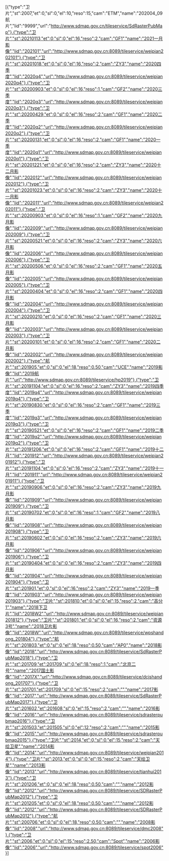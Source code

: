 [{"type":"卫片","st":2007,"et":0,"sl":0,"el":10,"reso":15,"cam":"ETM","name":"202004_09航片","lid":"9999","url":"http://www.sdmap.gov.cn/tileservice/SdRasterPubMap"},{"type":"卫片","st":20210113,"et":0,"sl":0,"el":16,"reso":2,"cam":"GF1","name":"2021一月影像","lid":"202101","url":"http://www.sdmap.gov.cn:8089/tileservice/weipian202101"},{"type":"卫片","st":20201018,"et":0,"sl":0,"el":16,"reso":2,"cam":"ZY3","name":"2020四季度","lid":"2020q4","url":"http://www.sdmap.gov.cn:8089/tileservice/weipian2020q4"},{"type":"卫片","st":20200903,"et":0,"sl":0,"el":16,"reso":1,"cam":"GF2","name":"2020三季度","lid":"2020q3","url":"http://www.sdmap.gov.cn:8089/tileservice/weipian2020q3"},{"type":"卫片","st":20200429,"et":0,"sl":0,"el":16,"reso":2,"cam":"GF1","name":"2020二季度","lid":"2020q2","url":"http://www.sdmap.gov.cn:8089/tileservice/weipian2020q2"},{"type":"卫片","st":20200131,"et":0,"sl":0,"el":16,"reso":2,"cam":"GF1","name":"2020一季度","lid":"2020q1","url":"http://www.sdmap.gov.cn:8089/tileservice/weipian2020q1"},{"type":"卫片","st":20201221,"et":0,"sl":0,"el":16,"reso":2,"cam":"ZY3","name":"2020十二月影像","lid":"202012","url":"http://www.sdmap.gov.cn:8089/tileservice/weipian202012"},{"type":"卫片","st":20201023,"et":0,"sl":0,"el":16,"reso":2,"cam":"ZY3","name":"2020十一月影像","lid":"202011","url":"http://www.sdmap.gov.cn:8089/tileservice/weipian202011"},{"type":"卫片","st":20200903,"et":0,"sl":0,"el":16,"reso":1,"cam":"GF2","name":"2020九月影像","lid":"202009","url":"http://www.sdmap.gov.cn:8089/tileservice/weipian202009"},{"type":"卫片","st":20200521,"et":0,"sl":0,"el":16,"reso":2,"cam":"ZY3","name":"2020六月影像","lid":"202006","url":"http://www.sdmap.gov.cn:8089/tileservice/weipian202006"},{"type":"卫片","st":20200506,"et":0,"sl":0,"el":16,"reso":2,"cam":"GF1","name":"2020五月影像","lid":"202005","url":"http://www.sdmap.gov.cn:8089/tileservice/weipian202005"},{"type":"卫片","st":20200404,"et":0,"sl":0,"el":16,"reso":2,"cam":"GF1","name":"2020四月影像","lid":"202004","url":"http://www.sdmap.gov.cn:8089/tileservice/weipian202004"},{"type":"卫片","st":20200210,"et":0,"sl":0,"el":16,"reso":2,"cam":"GF1","name":"2020三月影像","lid":"202003","url":"http://www.sdmap.gov.cn:8089/tileservice/weipian202003"},{"type":"卫片","st":20200101,"et":0,"sl":0,"el":16,"reso":2,"cam":"GF1","name":"2020二月影像","lid":"202002","url":"http://www.sdmap.gov.cn:8089/tileservice/weipian202002"},{"type":"航片","st":201905,"et":0,"sl":0,"el":18,"reso":0.50,"cam":"UCE","name":"2019影像","lid":"2019航片","url":"http://www.sdmap.gov.cn:8089/tileservice/hp2019"},{"type":"卫片","st":20191104,"et":0,"sl":0,"el":16,"reso":2,"cam":"ZY3","name":"2019四季度","lid":"2019q4","url":"http://www.sdmap.gov.cn:8089/tileservice/weipian2019q4"},{"type":"卫片","st":20190830,"et":0,"sl":0,"el":16,"reso":2,"cam":"GF1","name":"2019三季度","lid":"2019q3","url":"http://www.sdmap.gov.cn:8089/tileservice/weipian2019q3"},{"type":"卫片","st":20190521,"et":0,"sl":0,"el":16,"reso":2,"cam":"GF1","name":"2019二季度","lid":"2019q2","url":"http://www.sdmap.gov.cn:8089/tileservice/weipian2019q2"},{"type":"卫片","st":20191206,"et":0,"sl":0,"el":16,"reso":2,"cam":"GF1","name":"2019十二月","lid":"201912","url":"http://www.sdmap.gov.cn:8089/tileservice/weipian201912"},{"type":"卫片","st":20191104,"et":0,"sl":0,"el":16,"reso":2,"cam":"ZY3","name":"2019十一月","lid":"201911","url":"http://www.sdmap.gov.cn:8089/tileservice/weipian201911"},{"type":"卫片","st":20190906,"et":0,"sl":0,"el":16,"reso":2,"cam":"ZY3","name":"2019九月影像","lid":"201909","url":"http://www.sdmap.gov.cn:8089/tileservice/weipian201909"},{"type":"卫片","st":20190702,"et":0,"sl":0,"el":16,"reso":1,"cam":"GF2","name":"2019八月影像","lid":"201908","url":"http://www.sdmap.gov.cn:8089/tileservice/weipian201908"},{"type":"卫片","st":20190602,"et":0,"sl":0,"el":16,"reso":2,"cam":"ZY3","name":"2019六月影像","lid":"201906","url":"http://www.sdmap.gov.cn:8089/tileservice/weipian201906"},{"type":"卫片","st":20190404,"et":0,"sl":0,"el":16,"reso":2,"cam":"ZY3","name":"2019四月影像","lid":"201904","url":"http://www.sdmap.gov.cn:8089/tileservice/weipian201904"},{"type":"卫片","st":201901,"et":0,"sl":0,"el":16,"reso":2,"cam":"ZY3","name":"2019一季度","lid":"201903","url":"http://www.sdmap.gov.cn:8089/tileservice/weipian201903"},{"type":"卫片","st":201810,"et":0,"sl":0,"el":15,"reso":2,"cam":"高分1","name":"2018下卫片","lid":"2018W2","url":"http://www.sdmap.gov.cn:8089/tileservice/weipian201812"},{"type":"卫片","st":201801,"et":0,"sl":0,"el":16,"reso":2,"cam":"资源3号","name":"2018卫片影像","lid":"2018W","url":"http://www.sdmap.gov.cn:8089/tileservice/wpshandong_201804"},{"type":"航片","st":201803,"et":0,"sl":0,"el":18,"reso":0.50,"cam":"AP0","name":"2018影像","lid":"2018","url":"http://www.sdmap.gov.cn:8089/tileservice/SdRasterPubMap2018"},{"type":"卫片","st":201709,"et":201709,"sl":0,"el":18,"reso":1,"cam":"北京二号","name":"2017国土影像","lid":"2017X","url":"http://www.sdmap.gov.cn:8089/tileservice/dcjshandong_201707"},{"type":"卫片","st":201701,"et":201709,"sl":0,"el":15,"reso":2,"cam":"","name":"2017影像","lid":"2017","url":"http://www.sdmap.gov.cn:8089/tileservice/SdRasterPubMap2017"},{"type":"卫片","st":201602,"et":201608,"sl":0,"el":15,"reso":2,"cam":"","name":"2016影像","lid":"2016","url":"http://www.sdmap.gov.cn:8089/tileservice/sdrasterpubmap2016"},{"type":"卫片","st":201503,"et":201505,"sl":0,"el":12,"reso":2,"cam":"","name":"2015影像","lid":"2015","url":"http://www.sdmap.gov.cn:8089/tileservice/sdrasterpubmap2015"},{"type":"卫片","st":2014,"et":0,"sl":0,"el":15,"reso":2,"cam":"天绘卫星","name":"2014影像","lid":"2014","url":"http://www.sdmap.gov.cn:8089/tileservice/weipian2014"},{"type":"卫片","st":2013,"et":0,"sl":0,"el":15,"reso":2,"cam":"天绘卫星","name":"2013影像","lid":"2013","url":"http://www.sdmap.gov.cn:8089/tileservice/tianhui2013"},{"type":"卫片","st":201206,"et":0,"sl":0,"el":18,"reso":0.50,"cam":"","name":"2012影像","lid":"2012","url":"http://www.sdmap.gov.cn:8089/tileservice/SDRasterPubMap2012"},{"type":"卫片","st":201205,"et":0,"sl":0,"el":18,"reso":0.50,"cam":"","name":"2012影像","lid":"2012","url":"http://www.sdmap.gov.cn:8089/tileservice/SDRasterPubMap2012"},{"type":"航片","st":200706,"et":0,"sl":0,"el":18,"reso":0.50,"cam":"","name":"2008影像","lid":"2008","url":"http://www.sdmap.gov.cn:8089/tileservice/dmc2008"},{"type":"卫片","st":2006,"et":0,"sl":0,"el":15,"reso":2.50,"cam":"Spot","name":"2006影像","lid":"2006","url":"http://www.sdmap.gov.cn:8089/tileservice/spot2006"}]